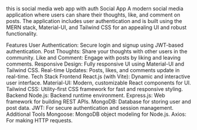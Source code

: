 this is social media web app with auth
Social App
A modern social media application where users can share their thoughts, like, and comment on posts. The application includes user authentication and is built using the MERN stack, Material-UI, and Tailwind CSS for an appealing UI and robust functionality.

Features
User Authentication: Secure login and signup using JWT-based authentication.
Post Thoughts: Share your thoughts with other users in the community.
Like and Comment: Engage with posts by liking and leaving comments.
Responsive Design: Fully responsive UI using Material-UI and Tailwind CSS.
Real-time Updates: Posts, likes, and comments update in real-time.
Tech Stack
Frontend
React.js (with Vite): Dynamic and interactive user interface.
Material-UI: Modern, customizable React components for UI.
Tailwind CSS: Utility-first CSS framework for fast and responsive styling.
Backend
Node.js: Backend runtime environment.
Express.js: Web framework for building REST APIs.
MongoDB: Database for storing user and post data.
JWT: For secure authentication and session management.
Additional Tools
Mongoose: MongoDB object modeling for Node.js.
Axios: For making HTTP requests.